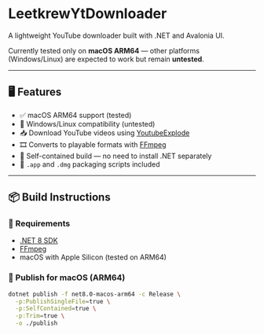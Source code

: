 # LeetkrewYtDownloader

A lightweight YouTube downloader built with .NET and Avalonia UI.

Currently tested only on **macOS ARM64** — other platforms (Windows/Linux) are expected to work but remain **untested**.

---

## 🖥️ Features

- ✅ macOS ARM64 support (tested)
- 🧪 Windows/Linux compatibility (untested)
- 📥 Download YouTube videos using [YoutubeExplode](https://github.com/Tyrrrz/YoutubeExplode)
- 🎞️ Converts to playable formats with [FFmpeg](https://ffmpeg.org/)
- 🧩 Self-contained build — no need to install .NET separately
- 🍎 `.app` and `.dmg` packaging scripts included

---

## 📦 Build Instructions

### 🧰 Requirements

- [.NET 8 SDK](https://dotnet.microsoft.com/en-us/download)
- [FFmpeg](https://ffmpeg.org/download.html)
- macOS with Apple Silicon (tested on ARM64)

### 🔨 Publish for macOS (ARM64)

```bash
dotnet publish -f net8.0-macos-arm64 -c Release \
  -p:PublishSingleFile=true \
  -p:SelfContained=true \
  -p:Trim=true \
  -o ./publish
